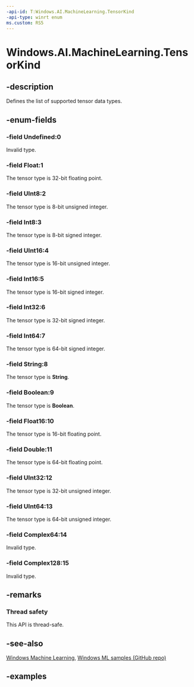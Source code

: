 ```yaml
---
-api-id: T:Windows.AI.MachineLearning.TensorKind
-api-type: winrt enum
ms.custom: RS5
---
```


<!-- Enumeration syntax.
public enum TensorKind : int
-->

# Windows.AI.MachineLearning.TensorKind

## -description
Defines the list of supported tensor data types.

## -enum-fields
### -field Undefined:0
Invalid type.

### -field Float:1
The tensor type is 32-bit floating point.

### -field UInt8:2
The tensor type is 8-bit unsigned integer.

### -field Int8:3
The tensor type is 8-bit signed integer.

### -field UInt16:4
The tensor type is 16-bit unsigned integer.

### -field Int16:5
The tensor type is 16-bit signed integer.

### -field Int32:6
The tensor type is 32-bit signed integer.

### -field Int64:7
The tensor type is 64-bit signed integer.

### -field String:8
The tensor type is **String**.

### -field Boolean:9
The tensor type is **Boolean**.

### -field Float16:10
The tensor type is 16-bit floating point.

### -field Double:11
The tensor type is 64-bit floating point.

### -field UInt32:12
The tensor type is 32-bit unsigned integer.

### -field UInt64:13
The tensor type is 64-bit unsigned integer.

### -field Complex64:14
Invalid type.

### -field Complex128:15
Invalid type.

## -remarks

### Thread safety
This API is thread-safe.

## -see-also
[Windows Machine Learning](https://docs.microsoft.com/windows/ai/), [Windows ML samples (GitHub repo)](https://github.com/Microsoft/Windows-Machine-Learning)

## -examples

